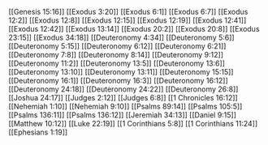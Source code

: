 [[Genesis 15:16]]
[[Exodus 3:20]]
[[Exodus 6:1]]
[[Exodus 6:7]]
[[Exodus 12:2]]
[[Exodus 12:8]]
[[Exodus 12:15]]
[[Exodus 12:19]]
[[Exodus 12:41]]
[[Exodus 12:42]]
[[Exodus 13:14]]
[[Exodus 20:2]]
[[Exodus 20:8]]
[[Exodus 23:15]]
[[Exodus 34:18]]
[[Deuteronomy 4:34]]
[[Deuteronomy 5:6]]
[[Deuteronomy 5:15]]
[[Deuteronomy 6:12]]
[[Deuteronomy 6:21]]
[[Deuteronomy 7:8]]
[[Deuteronomy 8:14]]
[[Deuteronomy 9:12]]
[[Deuteronomy 11:2]]
[[Deuteronomy 13:5]]
[[Deuteronomy 13:6]]
[[Deuteronomy 13:10]]
[[Deuteronomy 13:11]]
[[Deuteronomy 15:15]]
[[Deuteronomy 16:1]]
[[Deuteronomy 16:3]]
[[Deuteronomy 16:12]]
[[Deuteronomy 24:18]]
[[Deuteronomy 24:22]]
[[Deuteronomy 26:8]]
[[Joshua 24:17]]
[[Judges 2:12]]
[[Judges 6:8]]
[[1 Chronicles 16:12]]
[[Nehemiah 1:10]]
[[Nehemiah 9:10]]
[[Psalms 89:14]]
[[Psalms 105:5]]
[[Psalms 136:11]]
[[Psalms 136:12]]
[[Jeremiah 34:13]]
[[Daniel 9:15]]
[[Matthew 10:12]]
[[Luke 22:19]]
[[1 Corinthians 5:8]]
[[1 Corinthians 11:24]]
[[Ephesians 1:19]]
